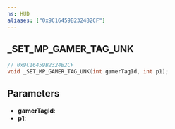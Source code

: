 ```yaml
---
ns: HUD
aliases: ["0x9C16459B2324B2CF"]
---
```

## _SET_MP_GAMER_TAG_UNK

```c
// 0x9C16459B2324B2CF
void _SET_MP_GAMER_TAG_UNK(int gamerTagId, int p1);
```


## Parameters
* **gamerTagId**: 
* **p1**: 

